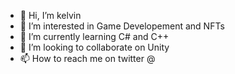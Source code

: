 - 👋 Hi, I’m kelvin
- 👀 I’m interested in Game Developement and NFTs
- 🌱 I’m currently learning C# and C++
- 💞️ I’m looking to collaborate on Unity
- 📫 How to reach me on twitter @

<!---
kelvinuchiha/kelvinuchiha is a ✨ special ✨ repository because its `README.md` (this file) appears on your GitHub profile.
You can click the Preview link to take a look at your changes.
--->
